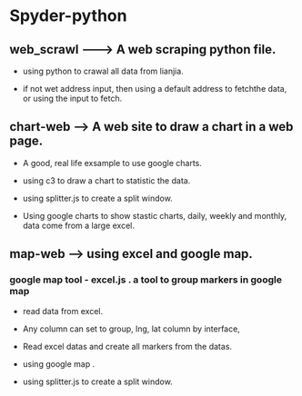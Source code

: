 # Spyder-python
## web_scrawl ---> A web scraping python file.

   * using python to crawal all data from lianjia.

   * if not wet address input, then using a default address to fetchthe data, or using the input to fetch.

## chart-web --> A web site to draw a chart in a web page.

  * A good, real life exsample to use google charts.

   * using c3 to draw a chart to   statistic the data.

   * using splitter.js to create a split window.
   
   * Using google charts to show stastic charts, daily, weekly and monthly, data come from a large excel.

## map-web --> using excel and google map.

### google map tool - excel.js .  a tool to group markers in google map
  
   * read data from excel.
   
   * Any column can set to group, lng, lat column by interface, 
   
   * Read excel datas and create all markers from the datas.

   * using google map .

   * using splitter.js to create a split window.
